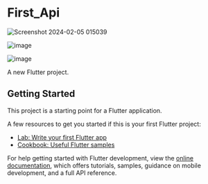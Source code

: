 # First_Api
  ![Screenshot 2024-02-05 015039](https://github.com/omarbassem128/First_Api/assets/151192937/7a592387-9072-4ea2-9350-9f0c221d0088)

  ![image](https://github.com/omarbassem128/First_Api/assets/151192937/d1c5c03f-4098-4e4d-aaf6-3cfb9591d030)

  ![image](https://github.com/omarbassem128/First_Api/assets/151192937/34b2e5c7-1d07-4c53-bc6b-9ea0563727b4)




A new Flutter project.

## Getting Started

This project is a starting point for a Flutter application.

A few resources to get you started if this is your first Flutter project:

- [Lab: Write your first Flutter app](https://docs.flutter.dev/get-started/codelab)
- [Cookbook: Useful Flutter samples](https://docs.flutter.dev/cookbook)

For help getting started with Flutter development, view the
[online documentation](https://docs.flutter.dev/), which offers tutorials,
samples, guidance on mobile development, and a full API reference.
